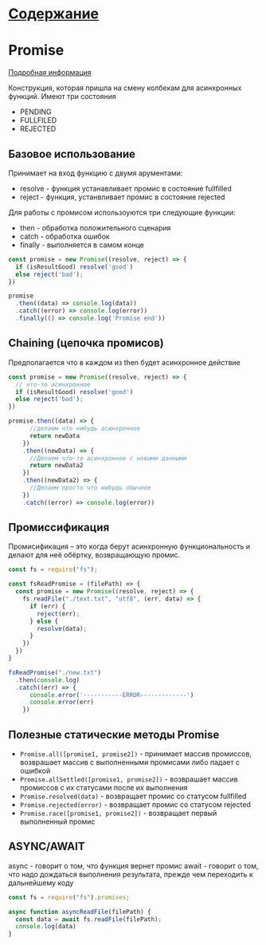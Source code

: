 # [Содержание](../README.md)
# Promise
[Подробная информация](https://learn.javascript.ru/promise)

Конструкция, которая пришла на смену колбекам для асинхронных функций.
Имеют три состояния
- PENDING
- FULLFILED
- REJECTED

## Базовое использование
Принимает на вход функцию с двумя арументами:
- resolve - функция устанавливает промис в состояние fullfilled
- reject - функция, устанвливает промис в состояние rejected

Для работы с промисом использоуются три следующие функции:
- then - обработка положительного сценария
- catch - обработка ошибок
- finally - выполняется в самом конце
```js
const promise = new Promise((resolve, reject) => {
  if (isResultGood) resolve('good')
  else reject('bad');
})

promise
  .then((data) => console.log(data))
  .catch((error) => console.log(error))
  .finally(() => console.log('Promise end'))
```

## Chaining (цепочка промисов)
Предполагается что в каждом из then будет асинхронное действие

```js
const promise = new Promise((resolve, reject) => {
  // что-то асинхронное
  if (isResultGood) resolve('good')
  else reject('bad');
})

promise.then((data) => {
      //делаем что нибудь асинхронное
      return newData
    })
    .then((newData) => {
      //Делаем что-то асинхронное с новыми данными
      return newData2
    })
    .then((newData2) => {
      //Делаем просто что нибудь обычное
    })
    .catch((error) => console.log(error))
```

## Промиссификация
Промисификация – это когда берут асинхронную функциональность и делают для неё обёртку, возвращающую промис.
```js
const fs = require("fs");

const fsReadPromise = (filePath) => {
  const promise = new Promise((resolve, reject) => {
    fs.readFile("./text.txt", "utf8", (err, data) => {
      if (err) {
        reject(err);
      } else {
        resolve(data);
      }
    })
  })
}

fsReadPromise("./new.txt")
  .then(console.log)
  .catch((err) => {
      console.error('-----------ERROR-------------')
      console.error(err)
    })
```

## Полезные статические методы Promise
- `Promise.all([promise1, promise2])` - принимает массив промиссов, возврашает массив с выполненными промисами либо падает с ошибкой
- `Promise.allSettled([promise1, promise2])` - возврашает массив промиссов с их статусами после их выполнения
- `Promise.resolved(data)` - возвращает промис со статусом fullfilled
- `Promise.rejected(error)` - возвращает промис со статусом rejected
- `Promise.race([promise1, promise2])` - возвращает первый выполненный промис

## ASYNC/AWAIT
async - говорит о том, что функция вернет промис
await - говорит о том, что надо дождаться выполнения результата, прежде чем переходить к дальнейшему коду
```js
const fs = require("fs").promises;

async function asyncReadFile(filePath) {
  const data = await fs.readFile(filePath);
  console.log(data)
}
```
